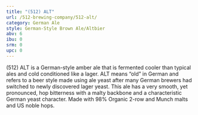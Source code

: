 ```yaml
---
title: "(512) ALT"
url: /512-brewing-company/512-alt/
category: German Ale
style: German-Style Brown Ale/Altbier
abv: 6
ibu: 0
srm: 0
upc: 0
---
```

(512) ALT is a German-style amber ale that is fermented cooler than typical ales and cold conditioned like a lager. ALT means “old” in German and refers to a beer style made using ale yeast after many German brewers had switched to newly discovered lager yeast. This ale has a very smooth, yet pronounced, hop bitterness with a malty backbone and a characteristic German yeast character. Made with 98% Organic 2-row and Munch malts and US noble hops.
